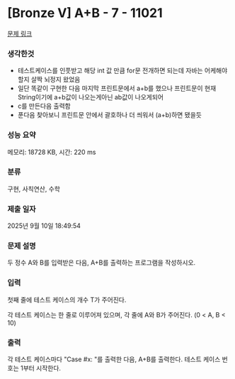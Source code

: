 # [Bronze V] A+B - 7 - 11021 

[문제 링크](https://www.acmicpc.net/problem/11021) 

### 생각한것
- 테스트케이스를 인풋받고 해당 int 값 만큼 for문 전개하면 되는데 자바는 어케해야할지 살짝 뇌정지 왔었음
- 일단 똑같이 구현한 다음 마지막 프린트문에서 a+b를 했으나 프린트문이 현재 String이기에 a+b값이 나오는게아닌 ab값이 나오게되어
- c를 만든다음 출력함
- 푼다음 찾아보니 프린트문 안에서 괄호하나 더 씌워서 (a+b)하면 됐을듯

### 성능 요약

메모리: 18728 KB, 시간: 220 ms

### 분류

구현, 사칙연산, 수학

### 제출 일자

2025년 9월 10일 18:49:54

### 문제 설명

<p>두 정수 A와 B를 입력받은 다음, A+B를 출력하는 프로그램을 작성하시오.</p>

### 입력 

 <p>첫째 줄에 테스트 케이스의 개수 T가 주어진다.</p>

<p>각 테스트 케이스는 한 줄로 이루어져 있으며, 각 줄에 A와 B가 주어진다. (0 < A, B < 10)</p>

### 출력 

 <p>각 테스트 케이스마다 "Case #x: "를 출력한 다음, A+B를 출력한다. 테스트 케이스 번호는 1부터 시작한다.</p>

